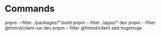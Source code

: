 # Commands
pnpm --filter ./packages/* build
pnpm --filter ./apps/* dev
pnpm --filter @fmind/client run dev
pnpm --filter @fmind/client add hogehoge
